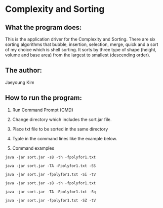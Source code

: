 # Complexity and Sorting

## What the program does:
This is the application driver for the Complexity and Sorting.
There are six sorting algorithms that bubble, insertion, selection, merge, quick and a sort of my choice which is shell sorting.
It sorts by three type of shape (height, volume and base area) from the largest to smallest (descending order).

## The author:
Jaeyoung Kim

## How to run the program:
1) Run Command Prompt (CMD)
2) Change directory which includes the sort.jar file.
3) Place txt file to be sorted in the same directory
4) Typle in the command lines like the example below.

5) Command examples

`java -jar sort.jar -sB -th -fpolyfor1.txt`

`java -jar sort.jar -TA -Fpolyfor1.txt -SS`

`java -jar sort.jar -fpolyfor1.txt -Si -tV`

`java -jar sort.jar -sB -th -fpolyfor1.txt`

`java -jar sort.jar -TA -Fpolyfor1.txt -Sq`

`java -jar sort.jar -fpolyfor1.txt -SZ -tV`
